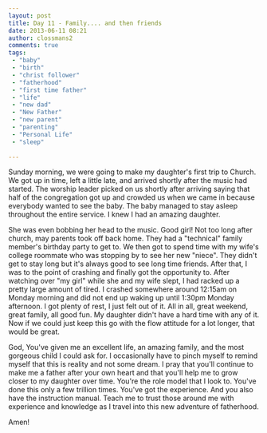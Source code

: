 ```yaml
---
layout: post
title: Day 11 - Family.... and then friends
date: 2013-06-11 08:21
author: clossmans2
comments: true
tags:
 - "baby"
 - "birth"
 - "christ follower"
 - "fatherhood"
 - "first time father"
 - "life"
 - "new dad"
 - "New Father"
 - "new parent"
 - "parenting"
 - "Personal Life"
 - "sleep"
 
---
```

Sunday morning, we were going to make my daughter's first trip to Church.  We got up in time, left a little late, and arrived shortly after the music had started.  The worship leader picked on us shortly after arriving saying that half of the congregation got up and crowded us when we came in because everybody wanted to see the baby.  The baby managed to stay asleep throughout the entire service.  I knew I had an amazing daughter.

She was even bobbing her head to the music.  Good girl!  Not too long after church, may parents took off back home.  They had a "technical" family member's birthday party to get to.  We then got to spend time with my wife's college roommate who was stopping by to see her new "niece".  They didn't get to stay long but it's always good to see long time friends.  After that, I was to the point of crashing and finally got the opportunity to.  After watching over "my girl" while she and my wife slept, I had racked up a pretty large amount of tired.  I crashed somewhere around 12:15am on Monday morning and did not end up waking up until 1:30pm Monday afternoon.  I got plenty of rest, I just felt out of it.  All in all, great weekend, great family, all good fun.  My daughter didn't have a hard time with any of it.  Now if we could just keep this go with the flow attitude for a lot longer, that would be great.

God,  You've given me an excellent life, an amazing family, and the most gorgeous child I could ask for.  I occasionally have to pinch myself to remind myself that this is reality and not some dream.  I pray that you'll continue to make me a father after your own heart and that you'll help me to grow closer to my daughter over time.  You're the role model that I look to.  You've done this only a few trillion times.  You've got the experience.  And you also have the instruction manual.  Teach me to trust those around me with experience and knowledge as I travel into this new adventure of fatherhood.

Amen!
